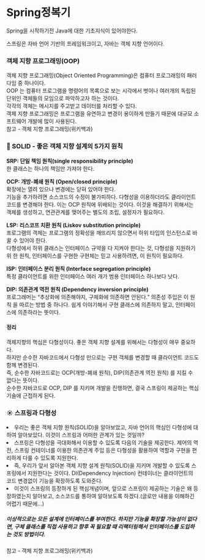 <h1>Spring정복기</h1>

Spring을 시작하기전 Java에 대한 기초지식이 있어야한다.

스프링은 자바 언어 기반의 프레임워크이고, 자바는 객체 지향 언어이다.

<h3>객체 지향 프로그래밍(OOP)</h3>
객체 지향 프로그래밍(Object Oriented Programming)은 컴퓨터 프로그래밍의 패러다임 중 하나이다.<br>
OOP 는 컴퓨터 프로그램을 명령어의 목록으로 보는 시각에서 벗어나 여러개의 독립된 단위인 객체들의 모임으로 파악하고자 하는 것이다.<br>
각각의 객체는 메시지를 주고받고 데이터를 처리할 수 있다.<br>
객체 지향 프로그래밍은 프로그램을 유연하고 변경이 용이하게 만들기 때문에 대규모 소프트웨어 개발에 많이 사용된다.<br>
참고 - 객체 지향 프로그래밍(위키백과)



<h3>🌈 SOLID - 좋은 객체 지향 설계의 5가지 원칙</h3>

<strong>SRP: 단일 책임 원칙(single responsibility principle)</strong><br>
한 클래스는 하나의 책임만 가져야 한다.<br>

<strong>OCP: 개방-폐쇄 원칙 (Open/closed principle)</strong><br>
확장에는 열려 있으나 변경에는 닫혀 있어야 한다.<br>
기능을 추가하려면 소스코드의 수정이 불가피하다. 다형성을 이용하더라도 클라이언트 코드를 변경해야 한다. 이는 OCP 원칙에 위배되는 것이다. 이것을 해결하기 위해서는 객체를 생성하고, 연관관계를 맺어주는 별도의 조립, 설정자가 필요하다.<br>

<strong>LSP: 리스코프 치환 원칙 (Liskov substitution principle)</strong><br>
프로그램의 객체는 프로그램의 정확성을 깨뜨리지 않으면서 하위 타입의 인스턴스로 바꿀 수 있어야 한다.<br>
다형성에서 하위 클래스는 인터페이스 규약을 다 지켜야 한다는 것, 다형성을 지원하기 위 한 원칙, 인터페이스를 구현한 구현체는 믿고 사용하려면, 이 원칙이 필요하다.<br>

<strong>ISP: 인터페이스 분리 원칙 (Interface segregation principle)</strong><br>
특정 클라이언트를 위한 인터페이스 여러 개가 범용 인터페이스 하나보다 낫다.<br>

<strong>DIP: 의존관계 역전 원칙 (Dependency inversion principle)</strong><br>
프로그래머는 “추상화에 의존해야지, 구체화에 의존하면 안된다.” 의존성 주입은 이 원칙 을 따르는 방법 중 하나다. 쉽게 이야기해서 구현 클래스에 의존하지 말고, 인터페이스에 의존하라는 뜻이다.<br>


<h4>정리</h4>
객체지향의 핵심은 다형성이다. 좋은 객체 지향 설계를 위해서는 다형성이 매우 중요하다.<br> 
하지만 순수한 자바코드에서 다형성 만으로는 구현 객체를 변경할 때 클라이언트 코드도 함께 변경된다.<br> 
즉, 순수한 자바코드로는 OCP(개방-폐쇄 원칙), DIP(의존관계 역전 원칙) 를 지킬 수 없다는 뜻이다.<br>
순수한 자바코드로 OCP, DIP 를 지키며 개발을 진행하면, 결국 스프링이 제공하는 핵심 기술에 근접하게 된다.


<h3>☀️ 스프링과 다형성</h3>
<li>우리는 좋은 객체 지향 원칙(SOLID)을 알아보았고, 자바 언어의 핵심인 다형성에 대하여 알아보았다. 이것이 스프링과 어떠한 관계가 있는 것일까?</li>
<li>스프링은 다형성을 극대화해서 이용할 수 있도록 다음의 기술을 제공한다. 제어의 역전, 스프링 컨테이너를 이용한 의존관계 주입 등은 다형성을 활용하여 역할과 구현을 편리하게 다룰 수 있도록 지원한다.</li>
<li>즉, 우리가 앞서 알아본 객체 지향 설계 원칙(SOLID)을 지키며 개발할 수 있도록 스프링에서 지원한다는 것이다. DI(Dependency Injection) 컨테이너는 클라이언트의 코드 변경없이 기능을 확장하도록 도와준다.</li>
<li>이것이 스프링의 등장하게 된 핵심개념이며, 앞으로 스프링이 제공하는 기술은 왜 등장하였는지 알아보고, 소스코드를 통하여 알아보도록 하겠다.(글로만 내용을 이해하긴 어렵기 때문에...)</li>


<h5>이상적으로는 모든 설계에 인터페이스를 부여한다. 하지만 기능을 확장할 가능성이 없다면, 구체 클래스를 직접 사용하고 향후 꼭 필요할 때 리팩터링해서 인터페이스를 도입하는 것도 방법이다.</h5>

참고 - 객체 지향 프로그래밍(위키백과)
